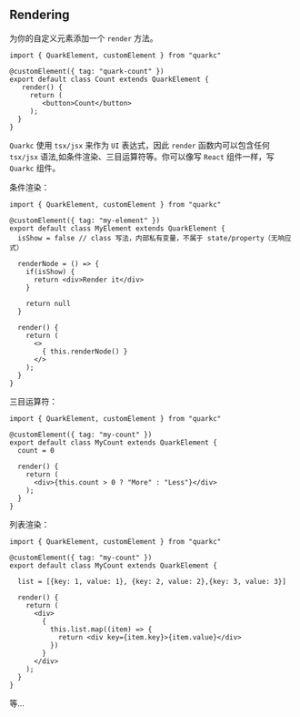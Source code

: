 ## Rendering
为你的自定义元素添加一个 `render` 方法。
```tsx
import { QuarkElement, customElement } from "quarkc"

@customElement({ tag: "quark-count" })
export default class Count extends QuarkElement {
   render() {
     return (
        <button>Count</button>
     );
  }
}
```

`Quarkc` 使用 `tsx/jsx` 来作为 `UI` 表达式，因此 `render` 函数内可以包含任何 `tsx/jsx` 语法,如条件渲染、三目运算符等。你可以像写 `React` 组件一样，写 `Quarkc` 组件。

条件渲染：
```tsx
import { QuarkElement, customElement } from "quarkc"

@customElement({ tag: "my-element" })
export default class MyElement extends QuarkElement {
  isShow = false // class 写法，内部私有变量，不属于 state/property（无响应式）

  renderNode = () => {
    if(isShow) {
      return <div>Render it</div>
    }

    return null
  }

  render() {
    return (
      <>
        { this.renderNode() }
      </>
    );
  }
}
```

三目运算符：
```tsx
import { QuarkElement, customElement } from "quarkc"

@customElement({ tag: "my-count" })
export default class MyCount extends QuarkElement {
  count = 0

  render() {
    return (
      <div>{this.count > 0 ? "More" : "Less"}</div>
    );
  }
}
```

列表渲染：
```tsx
import { QuarkElement, customElement } from "quarkc"

@customElement({ tag: "my-count" })
export default class MyCount extends QuarkElement {

  list = [{key: 1, value: 1}, {key: 2, value: 2},{key: 3, value: 3}]

  render() {
    return (
      <div>
        {
          this.list.map((item) => {
            return <div key={item.key}>{item.value}</div>
          })
        }
      </div>
    );
  }
}
```
等...